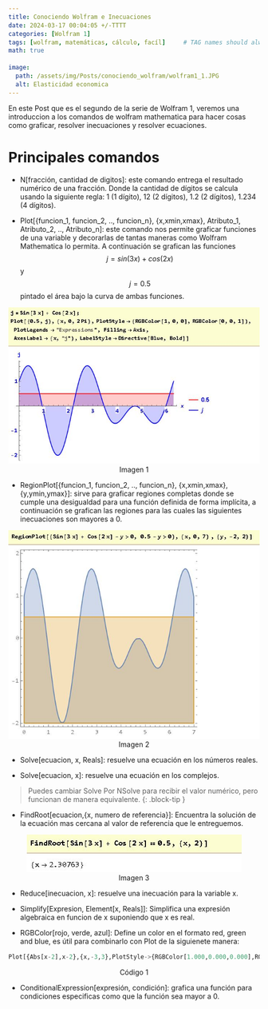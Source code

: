 ```yaml
---
title: Conociendo Wolfram e Inecuaciones
date: 2024-03-17 00:04:05 +/-TTTT
categories: [Wolfram 1]
tags: [wolfram, matemáticas, cálculo, facíl]     # TAG names should always be lowercase
math: true

image:
  path: /assets/img/Posts/conociendo_wolfram/wolfram1_1.JPG
  alt: Elasticidad economica
---
```


En este Post que es el segundo de la serie de Wolfram 1, veremos una introduccion a los comandos de wolfram mathematica para hacer cosas como graficar, resolver inecuaciones y resolver ecuaciones.

# Principales comandos

* N[fracción, cantidad de digitos]: este comando entrega el resultado numérico de una fracción. Donde la cantidad de dígitos se calcula usando la siguiente regla: 1 (1 dígito), 12 (2 dígitos), 1.2 (2 dígitos), 1.234 (4 dígitos).

* Plot[{funcion_1, funcion_2, .., funcion_n}, {x,xmin,xmax}, Atributo_1, Atributo_2, .., Atributo_n]: este comando nos permite graficar funciones de una variable y decorarlas de tantas maneras como Wolfram Mathematica lo permita. A continuación se grafican las funciones $$j=sin⁡(3x)+cos⁡(2x)$$ y $$j=0.5$$ pintado el área bajo la curva de ambas funciones.

<div style="text-align:center">
    <img src="/assets/img/Posts/conociendo_wolfram/imagen1.jpg" alt="Grafica del par de funciones" >
</div>
<center>Imagen 1</center>

* RegionPlot[{funcion_1, funcion_2, .., funcion_n}, {x,xmin,xmax},{y,ymin,ymax}]: sirve para graficar regiones completas donde se cumple una desigualdad para una función definida de forma implícita, a continuación se grafican las regiones para las cuales las siguientes inecuaciones son mayores a 0.
<div style="text-align:center">
    <img src="/assets/img/Posts/conociendo_wolfram/imagen2.jpg" alt="Grafica del par de regiones" >
</div>
<center>Imagen 2</center>

* Solve[ecuacion, x, Reals]: resuelve una ecuación en los números reales.

* Solve[ecuacion, x]: resuelve una ecuación en los complejos.

> Puedes cambiar Solve Por NSolve para recibir el valor numérico, pero funcionan de manera equivalente.
{: .block-tip }

* FindRoot[ecuacion,{x, numero de referencia}]: Encuentra la solución de la ecuación mas cercana al valor de referencia que le entreguemos.

<div style="text-align:center">
    <img src="/assets/img/Posts/conociendo_wolfram/imagen3.jpg" alt="Uso del comando FindRoot" >
</div>
<center>Imagen 3</center>

* Reduce[inecuacion, x]: resuelve una inecuación para la variable x.

* Simplify[Expresion, Element[x, Reals]]: Simplifica una expresión algebraica en funcion de x suponiendo que x es real. 

* RGBColor[rojo, verde, azul]: Define un color en el formato red, green and blue, es útil para combinarlo con Plot de la siguienete manera:  

```python
Plot[{Abs[x-2],x-2},{x,-3,3},PlotStyle->{RGBColor[1.000,0.000,0.000],RGBColor[0.000,1.000,0.000]}]
```
<center>Código 1</center>

* ConditionalExpression[expresión, condición]: grafica una función para condiciones especificas como que la función sea mayor a 0.